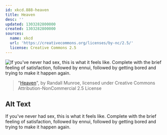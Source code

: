 ```yaml
---
id: xkcd.888-heaven
title: Heaven
desc: ''
updated: 1303282800000
created: 1303282800000
sources:
  name: xkcd
  url: 'https://creativecommons.org/licenses/by-nc/2.5/'
  license: Creative Commons 2.5
---
```

![If you've never had sex, this is what it feels like. Complete with the brief feeling of satisfaction, followed by ennui, followed by getting bored and trying to make it happen again.](https://imgs.xkcd.com/comics/heaven.png)
> "[Heaven](https://xkcd.com/888/)", by Randall Munroe, licensed under Creative Commons Attribution-NonCommercial 2.5 License

## Alt Text
If you've never had sex, this is what it feels like. Complete with the brief feeling of satisfaction, followed by ennui, followed by getting bored and trying to make it happen again.
